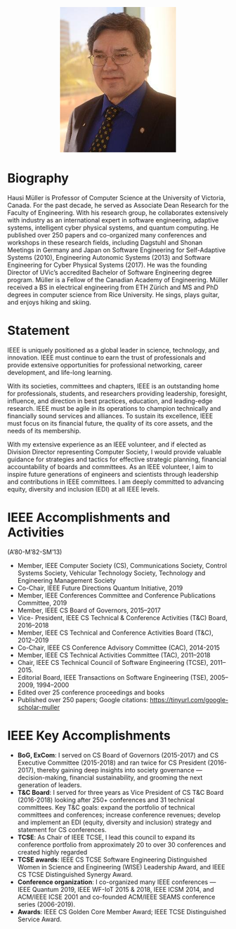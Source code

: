 <p align="center">
    <img src ="/images/hausi.jpg">
</p>

# Biography

Hausi Müller is Professor of Computer Science at the University of Victoria, Canada. For the past decade, he served as Associate Dean Research for the Faculty of Engineering. With his research group, he collaborates extensively with industry as an international expert in software engineering, adaptive systems, intelligent cyber physical systems, and quantum computing. He published over 250 papers and co-organized many conferences and workshops in these research fields, including Dagstuhl and Shonan Meetings in Germany and Japan on Software Engineering for Self-Adaptive Systems (2010), Engineering Autonomic Systems (2013) and Software Engineering for Cyber Physical Systems (2017). He was the founding Director of UVic’s accredited Bachelor of Software Engineering degree program. Müller is a Fellow of the Canadian Academy of Engineering. Müller received a BS in electrical engineering from ETH Zürich and MS and PhD degrees in computer science from Rice University. He sings, plays guitar, and enjoys hiking and skiing.

# Statement
IEEE is uniquely positioned as a global leader in science, technology, and innovation. IEEE must continue to earn the trust of professionals and provide extensive opportunities for professional networking, career development, and life-long learning. 

With its societies, committees and chapters, IEEE is an outstanding home for professionals, students, and researchers providing leadership, foresight, influence, and direction in best practices, education, and leading-edge research. IEEE must be agile in its operations to champion technically and financially sound services and alliances. To sustain its excellence, IEEE must focus on its financial future, the quality of its core assets, and the needs of its membership. 

With my extensive experience as an IEEE volunteer, and if elected as Division Director representing Computer Society, I would provide valuable guidance for strategies and tactics for effective strategic planning, financial accountability of boards and committees. As an IEEE volunteer, I aim to inspire future generations of engineers and scientists through leadership and contributions in IEEE committees. I am deeply committed to advancing equity, diversity and inclusion (EDI) at all IEEE levels.


# IEEE Accomplishments and Activities
(A’80-M’82-SM’13)

- Member, IEEE Computer Society (CS), Communications Society, Control Systems Society, Vehicular Technology Society, Technology and Engineering Management Society
- Co-Chair, IEEE Future Directions Quantum Initiative, 2019
- Member, IEEE Conferences Committee and Conference Publications Committee, 2019
- Member, IEEE CS Board of Governors, 2015–2017
- Vice- President, IEEE CS Technical & Conference Activities (T&C) Board, 2016–2018
- Member, IEEE CS Technical and Conference Activities Board (T&C), 2012–2019
- Co-Chair, IEEE CS Conference Advisory Committee (CAC), 2014-2015
- Member, IEEE CS Technical Activities Committee (TAC), 2011–2018 
- Chair, IEEE CS Technical Council of Software Engineering (TCSE), 2011–2015. 
- Editorial Board, IEEE Transactions on Software Engineering (TSE), 2005–2009, 1994–2000
- Edited over 25 conference proceedings and books
- Published over 250 papers; Google citations: https://tinyurl.com/google-scholar-muller 

# IEEE Key Accomplishments
- **BoG, ExCom**: I served on CS Board of Governors (2015-2017) and CS Executive Committee (2015-2018) and ran twice for CS President (2016-2017), thereby gaining deep insights into society governance — decision-making, financial sustainability, and grooming the next generation of leaders. 
- **T&C Board**: I served for three years as Vice President of CS T&C Board (2016-2018) looking after 250+ conferences and 31 technical committees. Key T&C goals: expand the portfolio of technical committees and conferences; increase conference revenues; develop and implement an EDI (equity, diversity and inclusion) strategy and statement for CS conferences.
- **TCSE**: As Chair of IEEE TCSE, I lead this council to expand its conference portfolio from approximately 20 to over 30 conferences and created highly regarded 
- **TCSE awards**: IEEE CS TCSE Software Engineering Distinguished Women in Science and Engineering (WISE) Leadership Award, and IEEE CS TCSE Distinguished Synergy Award.
- **Conference organization**: I co-organized many IEEE conferences — IEEE Quantum 2019, IEEE WF-IoT 2015 & 2018, IEEE ICSM 2014, and ACM/IEEE ICSE 2001 and co-founded ACM/IEEE SEAMS conference series (2006-2019).
- **Awards**: IEEE CS Golden Core Member Award; IEEE TCSE Distinguished Service Award.
